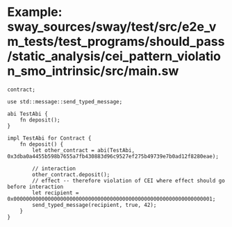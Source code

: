 # Example: sway_sources/sway/test/src/e2e_vm_tests/test_programs/should_pass/static_analysis/cei_pattern_violation_smo_intrinsic/src/main.sw

```sway
contract;

use std::message::send_typed_message;

abi TestAbi {
    fn deposit();
}

impl TestAbi for Contract {
    fn deposit() {
        let other_contract = abi(TestAbi, 0x3dba0a4455b598b7655a7fb430883d96c9527ef275b49739e7b0ad12f8280eae);

        // interaction
        other_contract.deposit();
        // effect -- therefore violation of CEI where effect should go before interaction
        let recipient = 0x0000000000000000000000000000000000000000000000000000000000000001;
        send_typed_message(recipient, true, 42);
    }
}

```
